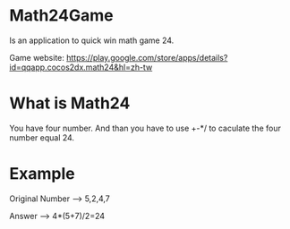 # Math24Game
Is an application to quick win math game 24.

Game website: https://play.google.com/store/apps/details?id=qqapp.cocos2dx.math24&hl=zh-tw

# What is Math24
You have four number. And than you have to use +-*/ to caculate the four number equal 24.

# Example
Original Number --> 5,2,4,7

Answer --> 4*(5+7)/2=24
